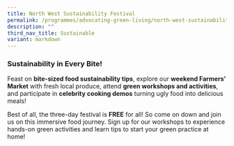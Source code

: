 ```yaml
---
title: North West Sustainability Festival
permalink: /programmes/advocating-green-living/north-west-sustainability-festival/
description: ""
third_nav_title: Sustainable
variant: markdown
---
```

[](/images/Picture2.jpg)

### **Sustainability in Every Bite**!

Feast on **bite-sized food sustainability tips**, explore our **weekend Farmers’ Market** with fresh local produce, attend **green workshops and activities**, and participate in **celebrity cooking demos** turning ugly food into delicious meals!

Best of all, the three-day festival is **FREE** for all! So come on down and join us on this immersive food journey. Sign up for our workshops to experience hands-on green activities and learn tips to start your green practice at home!

